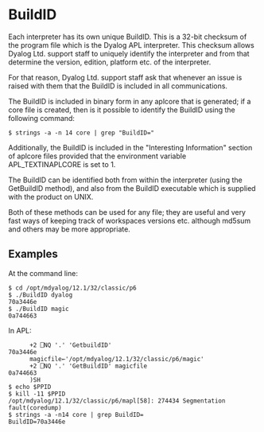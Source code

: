 <h1 class="heading"><span class="name">BuildID</span></h1>

Each interpreter has its own unique  BuildID. This is a 32-bit checksum of the program file which is the Dyalog APL interpreter. This checksum allows Dyalog Ltd. support staff to uniquely identify the interpreter and from that determine the version, edition, platform etc. of the interpreter.

For that reason, Dyalog Ltd. support staff ask that whenever an issue is raised with them that the BuildID is included in all communications.

The BuildID is included in binary form in any aplcore that is generated; if a core file is created, then is it possible to identify the BuildID using the following command:
```
$ strings -a -n 14 core | grep "BuildID="
```

Additionally, the BuildID is included in the "Interesting Information" section of aplcore files provided that the environment variable APL_TEXTINAPLCORE is set to 1.

The BuildID can be identified both from within the interpreter (using the GetBuildID method), and also from the BuildID executable which is supplied with the product on UNIX.

Both of these methods can be used for any file; they are useful and very fast ways of keeping track of workspaces versions etc. although md5sum and others may be more appropriate.

<h2 class="example">Examples</h2>

At the command line:
```
$ cd /opt/mdyalog/12.1/32/classic/p6
$ ./BuildID dyalog
70a3446e
$ ./BuildID magic
0a744663
```

In APL:
```apl
      +2 ⎕NQ '.' 'GetbuildID'
70a3446e
      magicfile←'/opt/mdyalog/12.1/32/classic/p6/magic'
      +2 ⎕NQ '.' 'GetBuildID' magicfile
0a744663
      )SH
$ echo $PPID
$ kill -11 $PPID
/opt/mdyalog/12.1/32/classic/p6/mapl[58]: 274434 Segmentation fault(coredump)
$ strings -a -n14 core | grep BuildID=
BuildID=70a3446e
```
